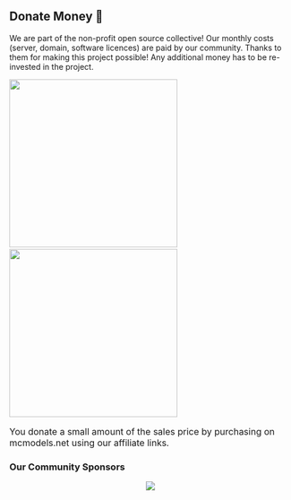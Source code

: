 ## Donate Money :money_with_wings:

We are part of the non-profit open source collective!
Our monthly costs (server, domain, software licences) are paid by our community. Thanks to them for making this project
possible!
Any additional money has to be re-invested in the project.

<div style="margin-right: 40px">
<a href="https://opencollective.com/betonquest" target="_blank" style="padding-right: 30px;">
    <img src="https://opencollective.com/betonquest/donate/button@2x.png?color=blue" width=300 />
</a>
<a href="https://mcmodels.net/?wpam_id=3" target="_blank">
  <img src="https://github.com/BetonQuest/BetonQuest/blob/master/docs/_media/content/Participate/Overview/mcmodels.png?raw=true" width="300"/>
</a>
</div>

<p style="font-size:medium;">You donate a small amount of the sales price by purchasing on mcmodels.net using our affiliate links. </p>

### Our Community Sponsors

<p style="text-align: center">
  <a rel="noreferrer noopener" href="https://opencollective.com/betonquest#category-CONTRIBUTE" target="_blank">
    <img src="https://opencollective.com/betonquest/backers.svg?&button=false&avatarHeight=70&width=1000">
  </a>
</p>
